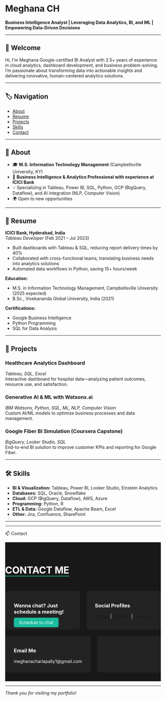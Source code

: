 # Meghana CH

**Business Intelligence Analyst | Leveraging Data Analytics, BI, and ML | Empowering Data-Driven Decisions**

---

## 👋 Welcome

Hi, I'm Meghana Google-certified BI Analyst with 2.5+ years of experience in cloud analytics, dashboard development, and business problem-solving. I’m passionate about transforming data into actionable insights and delivering innovative, human-centered analytics solutions.

---

## 🏷️ Navigation

- [About](#about)
- [Resume](#resume)
- [Projects](#projects)
- [Skills](#skills)
- [Contact](#contact)

---

## 📝 About

- 🎓 **M.S. Information Technology Management** (Campbellsville University, KY)
- 💼 **Business Intelligence & Analytics Professional with experience at ICICI Bank**
- 💡 Specializing in Tableau, Power BI, SQL, Python, GCP (BigQuery, Dataflow), and AI integration (NLP, Computer Vision)
- 🌍 Open to new opportunities

---

## 💼 Resume

**ICICI Bank, Hyderabad, India**  
*Tableau Developer* (Feb 2021 – Jul 2023)
- Built dashboards with Tableau & SQL, reducing report delivery times by 40%
- Collaborated with cross-functional teams, translating business needs into analytics solutions
- Automated data workflows in Python, saving 15+ hours/week

**Education:**
- M.S. in Information Technology Management, Campbellsville University (2025 expected)
- B.Sc., Vivekananda Global University, India (2021)

**Certifications:**
- Google Business Intelligence
- Python Programming
- SQL for Data Analysis

---

## 🚀 Projects

### Healthcare Analytics Dashboard
*Tableau, SQL, Excel*  
Interactive dashboard for hospital data—analyzing patient outcomes, resource use, and satisfaction.

### Generative AI & ML with Watsonx.ai
*IBM Watsonx, Python, SQL, ML, NLP, Computer Vision*  
Custom AI/ML models to optimize business processes and data management.

### Google Fiber BI Simulation (Coursera Capstone)
*BigQuery, Looker Studio, SQL*  
End-to-end BI solution to improve customer KPIs and reporting for Google Fiber.

---

## 🛠️ Skills

- **BI & Visualization:** Tableau, Power BI, Looker Studio, Einstein Analytics
- **Databases:** SQL, Oracle, Snowflake
- **Cloud:** GCP (BigQuery, Dataflow), AWS, Azure
- **Programming:** Python, R
- **ETL & Data:** Google Dataflow, Apache Beam, Excel
- **Other:** Jira, Confluence, SharePoint

---

---
📫 Contact

<section id="contact" style="background:#181818; color:#fff; padding:2em 0">
  <div style="max-width:700px; margin:auto;">
    <h2 style="font-size:2.2em; margin-bottom:1.5em; border-bottom:2px solid #1abc9c; display:inline-block;">CONTACT ME</h2>
    <div style="display:flex; flex-wrap:wrap; gap:1.5em;">
      <!-- Let's Have Coffee -->
      <div style="background:#232323; padding:1em 2em; border-radius:8px; flex:1;">
        <h3>Wanna chat? Just schedule a meeting!</h3>
        <a href="https://calendly.com/your-schedule" target="_blank" style="color:#fff; background:#1abc9c; padding:0.5em 1.2em; border-radius:5px; text-decoration:none;">Schedule to chat</a>
      </div>
      <!-- Social Profiles -->
      <div style="background:#232323; padding:1em 2em; border-radius:8px; flex:1;">
        <h3>Social Profiles</h3>
        <a href="https://github.com/Meghana26D" target="_blank">GitHub</a> |
        <a href="https://www.linkedin.com/in/meghana-charlapally-44a849258/" target="_blank">LinkedIn</a> |
        <a href="https://public.tableau.com/app/profile/meghana13/vizzes" target="_blank">Tableau</a>
      </div>
    </div>
    <div style="display:flex; flex-wrap:wrap; gap:1.5em; margin-top:1.5em;">
      <!-- Email -->
      <div style="background:#232323; padding:1em 2em; border-radius:8px; flex:1;">
        <h3>Email Me</h3>
        <p>meghanacharlapally1@gmail.com</p>
      </div>
      <!-- Phone -->
      <div style="background:#232323; padding:1em 2em; border-radius:8px; flex:1;">
      
  </div>
</section>

---

_Thank you for visiting my portfolio!_
